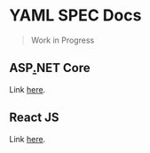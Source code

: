 # YAML SPEC Docs
> Work in Progress

## ASP[.]()NET Core
Link [here](./asp-net-core/asp-net-core.md).

## React JS
Link [here](./react-js/react-js.md).